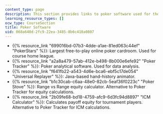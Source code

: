 ```yaml
---
content_type: page
description: This section provides links to poker software used for the course.
learning_resource_types: []
ocw_type: CourseSection
title: Poker Software
uid: 068a648d-2fc9-22ea-3485-8b6c418a0807
---
```


*   {{% resource_link "699016bd-07b3-4dde-a1ae-81ed063c44ef" "PokerStars" %}}: Largest free-to-play online poker cardroom. Used for course home league.
*   {{% resource_link "a2a8a479-57ab-412e-b498-8b000e6efe92" "Poker Tracker" %}}: Poker analytical software. Used for data analysis.
*   {{% resource_link "f641fb22-a543-4d6e-bca6-ebf5c17de054" "Universal Replayer" %}}: Java-based hand-history animator.
*   {{% resource_link "b1c30cab-c6aa-48e0-82cb-5eaf36f0223c" "Poker Stove" %}}: Range vs Range equity calculator. Alternative to Poker Tracker for equity calculations.
*   {{% resource_link "2b09fe68-bd18-4759-afc9-6d3fc94d8897" "ICM Calculator" %}}: Calculates payoff equity for tournament players. Alternative to Poker Tracker for ICM calculations.